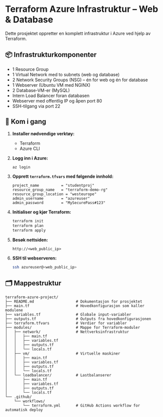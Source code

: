 # Terraform Azure Infrastruktur – Web & Database

Dette prosjektet oppretter en komplett infrastruktur i Azure ved hjelp av Terraform.

## 📦 Infrastrukturkomponenter

- 1 Resource Group
- 1 Virtual Network med to subnets (web og database)
- 2 Network Security Groups (NSG) – én for web og én for database
- 1 Webserver (Ubuntu VM med NGINX)
- 2 Database-VM-er (MySQL)
- Intern Load Balancer foran databasen
- Webserver med offentlig IP og åpen port 80
- SSH-tilgang via port 22

## 🚀 Kom i gang

1. **Installer nødvendige verktøy:**
   - Terraform
   - Azure CLI

2. **Logg inn i Azure:**
   ```bash
   az login
   ```

3. **Opprett `terraform.tfvars` med følgende innhold:**

   ```hcl
   project_name          = "studentproj"
   resource_group_name   = "terraform-demo-rg"
   resource_group_location = "westeurope"
   admin_username        = "azureuser"
   admin_password        = "MySecurePass#123"
   ```

4. **Initialiser og kjør Terraform:**

   ```bash
   terraform init
   terraform plan
   terraform apply
   ```

5. **Besøk nettsiden:**
   ```text
   http://<web_public_ip>
   ```

6. **SSH til webserveren:**
   ```bash
   ssh azureuser@<web_public_ip>
   ```

## 🗂️ Mappestruktur

```
terraform-azure-project/
├── README.md                   # Dokumentasjon for prosjektet
├── main.tf                     # Hovedkonfigurasjon som kaller modulene
├── variables.tf                # Globale input-variabler
├── outputs.tf                  # Outputs fra hovedkonfigurasjonen
├── terraform.tfvars            # Verdier for variabler
├── modules/                    # Mappe for Terraform-moduler
│   ├── network/                # Nettverksinfrastruktur
│   │   ├── main.tf
│   │   ├── variables.tf
│   │   ├── outputs.tf
│   │   └── locals.tf
│   ├── vm/                     # Virtuelle maskiner
│   │   ├── main.tf
│   │   ├── variables.tf
│   │   ├── outputs.tf
│   │   └── locals.tf
│   └── loadbalancer/           # Lastbalanserer
│       ├── main.tf
│       ├── variables.tf
│       ├── outputs.tf
│       └── locals.tf
└── .github/
    └── workflows/
        └── terraform.yml       # GitHub Actions workflow for automatisk deploy
```